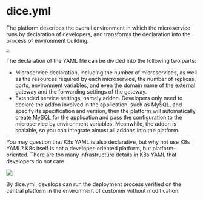 # dice.yml

The platform describes the overall environment in which the microservice runs by declaration of developers, and transforms the declaration into the process of environment building.

<img src="https://terminus-paas.oss-cn-hangzhou.aliyuncs.com/paas-doc/2021/08/23/25d12ec9-1904-4ff0-9df2-5d2c2164f701.png" style="zoom:50%;" />

The declaration of the YAML file can be divided into the following two parts:

* Microservice declaration, including the number of microservices, as well as the resources required by each microservice, the number of replicas, ports, environment variables, and even the domain name of the external gateway and the forwarding settings of the gateway.
* Extended service settings, namely addon. Developers only need to declare the addon involved in the application, such as MySQL, and specify its specification and version, then the platform will automatically create MySQL for the application and pass the configuration to the microservice by environment variables. Meanwhile, the addon is scalable, so you can integrate almost all addons into the platform.

You may question that K8s YAML is also declarative, but why not use K8s YAML? K8s itself is not a developer-oriented platform, but platform-oriented. There are too many infrastructure details in K8s YAML that developers do not care.

![](https://terminus-paas.oss-cn-hangzhou.aliyuncs.com/paas-doc/2021/08/23/9e186d95-90fb-4562-abda-911f5e786d7d.png)

By dice.yml, develops can run the deployment process verified on the central platform in the environment of customer without modification.
